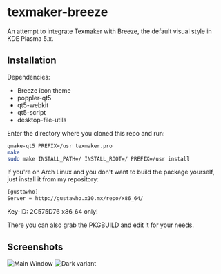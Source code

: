 # texmaker-breeze
 An attempt to integrate Texmaker with Breeze, the default visual style in KDE Plasma 5.x.

## Installation
Dependencies:
* Breeze icon theme
* poppler-qt5
* qt5-webkit
* qt5-script
* desktop-file-utils

Enter the directory where you cloned this repo and run:
```bash
qmake-qt5 PREFIX=/usr texmaker.pro
make
sudo make INSTALL_PATH=/ INSTALL_ROOT=/ PREFIX=/usr install
```
If you're on Arch Linux and you don't want to build the package yourself, just install it from my repository:

```bash
[gustawho]
Server = http://gustawho.x10.mx/repo/x86_64/
```
Key-ID: 2C575D76
x86_64 only!

There you can also grab the PKGBUILD and edit it for your needs.

## Screenshots
![Main Window](http://gustawho.x10.mx/files/light.png)
![Dark variant](http://gustawho.x10.mx/files/dark.png)

